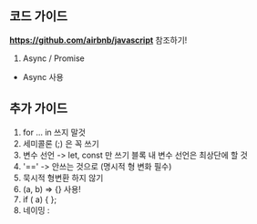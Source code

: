 ## 코드 가이드
**https://github.com/airbnb/javascript** 참조하기!

1. Async / Promise
* Async 사용 

## 추가 가이드
1. for ... in 쓰지 말것
2. 세미콜론 (;) 은 꼭 쓰기
3. 변수 선언 -> let, const 만 쓰기
블록 내 변수 선언은 최상단에 할 것
4. '==' -> 안쓰는 것으로 (명시적 형 변화 필수)
5. 묵시적 형변환 하지 않기
6. (a, b) => {} 사용!
7. if ( a) {
   };
8. 네이밍 : 
